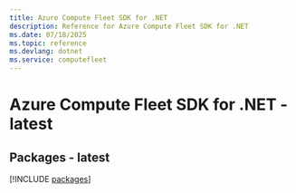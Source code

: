 ```yaml
---
title: Azure Compute Fleet SDK for .NET
description: Reference for Azure Compute Fleet SDK for .NET
ms.date: 07/18/2025
ms.topic: reference
ms.devlang: dotnet
ms.service: computefleet
---
```

# Azure Compute Fleet SDK for .NET - latest
## Packages - latest
[!INCLUDE [packages](compute-fleet-index.md)]